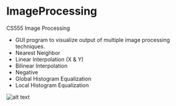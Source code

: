 # ImageProcessing
CS555 Image Processing
- GUI program to visualize output of multiple image processing techniques.
 - Nearest Neighbor
 - Linear Interpolation (X & Y)
 - Bilinear Interpolation
 - Negative
 - Global Histogram Equalization
 - Local Histogram Equalization

![alt text](https://github.com/jrlepere/ImageTransformationProject/blob/master/imgs/NearestNeighbor_512-32-512_7.png)
